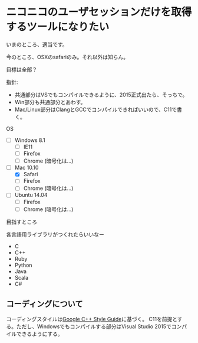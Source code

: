 # ニコニコのユーザセッションだけを取得するツールになりたい

いまのところ、適当です。

今のところ、OSXのsafariのみ。それ以外は知らん。

目標は全部？

指針:

* 共通部分はVSでもコンパイルできるように、2015正式出たら、そっちで。
* Win部分も共通部分とあわす。
* Mac/Linux部分はClangとGCCでコンパイルできればいいので、C11で書く。

OS

* [ ] Windows 8.1
    * [ ] IE11
    * [ ] Firefox
    * [ ] Chrome (暗号化は…)
* [ ] Mac 10.10
    * [x] Safari
    * [ ] Firefox
    * [ ] Chrome (暗号化は…)
* [ ] Ubuntu 14.04
    * [ ] Firefox
    * [ ] Chrome (暗号化は…)

目指すところ

各言語用ライブラリがつくれたらいいなー

* C
* C++
* Ruby
* Python
* Java
* Scala
* C#

## コーディングについて

コーディングスタイルは[Google C++ Style Guide](https://code.google.com/p/google-styleguide/)に基づく。
C11を前提とする。ただし、Windowsでもコンパイルする部分はVisual Studio 2015でコンパイルできるようにする。
